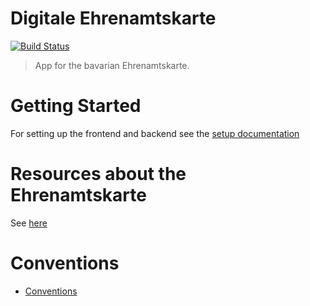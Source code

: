 # Digitale Ehrenamtskarte
[![Build Status](https://api.cirrus-ci.com/github/ehrenamtskarte/ehrenamtskarte.svg)](https://travis-ci.com/ehrenamtskarte/ehrenamtskarte)

> App for the bavarian Ehrenamtskarte.

# Getting Started

For setting up the frontend and backend see the [setup documentation](./docs/setup.md)

# Resources about the Ehrenamtskarte

See [here](https://github.com/ehrenamtskarte/artefacts/blob/main/resources.md)

# Conventions

- [Conventions](./docs/conventions.md)
